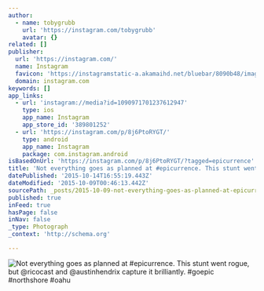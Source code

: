 ```yaml
---
author:
  - name: tobygrubb
    url: 'https://instagram.com/tobygrubb'
    avatar: {}
related: []
publisher:
  url: 'https://instagram.com/'
  name: Instagram
  favicon: 'https://instagramstatic-a.akamaihd.net/bluebar/8090b48/images/ico/favicon.ico'
  domain: instagram.com
keywords: []
app_links:
  - url: 'instagram://media?id=1090971701237612947'
    type: ios
    app_name: Instagram
    app_store_id: '389801252'
  - url: 'https://instagram.com/p/8j6PtoRYGT/'
    type: android
    app_name: Instagram
    package: com.instagram.android
isBasedOnUrl: 'https://instagram.com/p/8j6PtoRYGT/?tagged=epicurrence'
title: 'Not everything goes as planned at #epicurrence. This stunt went rogue, but @ricocast and @austinhendrix capture it brilliantly. #goepic #northshore #oahu'
datePublished: '2015-10-14T16:55:19.443Z'
dateModified: '2015-10-09T00:46:13.442Z'
sourcePath: _posts/2015-10-09-not-everything-goes-as-planned-at-epicurrence-this-stunt-w.md
published: true
inFeed: true
hasPage: false
inNav: false
_type: Photograph
_context: 'http://schema.org'

---
```

![Not everything goes as planned at &num;epicurrence&period; This stunt went rogue&comma; but &commat;ricocast and &commat;austinhendrix capture it brilliantly&period; &num;goepic &num;northshore &num;oahu](https://igcdn-photos-h-a.akamaihd.net/hphotos-ak-xfa1/t51.2885-15/sh0.08/e35/p640x640/12142655_155675941447271_455362892_n.jpg)